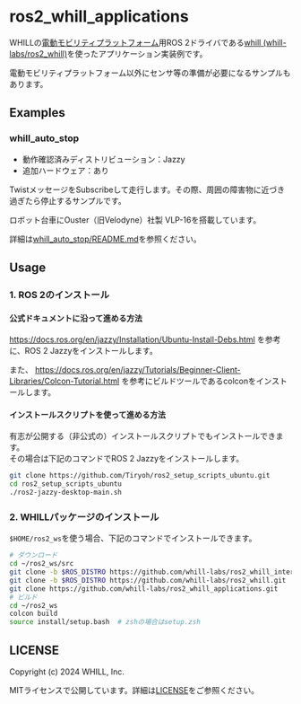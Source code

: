 # ros2_whill_applications

WHILLの[電動モビリティプラットフォーム](https://whill-mrp.notion.site/WHILL-f975baf4015e4eebbb243a7d331efb0a)用ROS 2ドライバである[whill (whill-labs/ros2_whill)](https://github.com/whill-labs/ros2_whill/)を使ったアプリケーション実装例です。

電動モビリティプラットフォーム以外にセンサ等の準備が必要になるサンプルもあります。

## Examples

### whill_auto_stop

* 動作確認済みディストリビューション：Jazzy
* 追加ハードウェア：あり

TwistメッセージをSubscribeして走行します。その際、周囲の障害物に近づき過ぎたら停止するサンプルです。

ロボット台車にOuster（旧Velodyne）社製 VLP-16を搭載しています。

詳細は[whill_auto_stop/README.md](whill_auto_stop/README.md)を参照ください。

## Usage

### 1. ROS 2のインストール


#### 公式ドキュメントに沿って進める方法

https://docs.ros.org/en/jazzy/Installation/Ubuntu-Install-Debs.html を参考に、ROS 2 Jazzyをインストールします。

また、 https://docs.ros.org/en/jazzy/Tutorials/Beginner-Client-Libraries/Colcon-Tutorial.html を参考にビルドツールであるcolconをインストールします。

#### インストールスクリプトを使って進める方法

有志が公開する（非公式の）インストールスクリプトでもインストールできます。  
その場合は下記のコマンドでROS 2 Jazzyをインストールします。

```sh
git clone https://github.com/Tiryoh/ros2_setup_scripts_ubuntu.git
cd ros2_setup_scripts_ubuntu
./ros2-jazzy-desktop-main.sh
```

### 2. WHILLパッケージのインストール

`$HOME/ros2_ws`を使う場合、下記のコマンドでインストールできます。

```sh
# ダウンロード
cd ~/ros2_ws/src
git clone -b $ROS_DISTRO https://github.com/whill-labs/ros2_whill_interfaces.git
git clone -b $ROS_DISTRO https://github.com/whill-labs/ros2_whill.git
git clone https://github.com/whill-labs/ros2_whill_applications.git
# ビルド
cd ~/ros2_ws
colcon build
source install/setup.bash  # zshの場合はsetup.zsh
```

## LICENSE

Copyright (c) 2024 WHILL, Inc.

MITライセンスで公開しています。詳細は[LICENSE](./LICENSE)をご参照ください。
